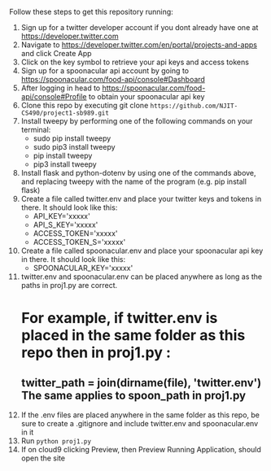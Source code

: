 Follow these steps to get this repository running:
1. Sign up for a twitter developer account if you dont already have one at https://developer.twitter.com
2. Navigate to https://developer.twitter.com/en/portal/projects-and-apps and click Create App
3. Click on the key symbol to retrieve your api keys and access tokens
4. Sign up for a spoonacular api account by going to https://spoonacular.com/food-api/console#Dashboard
5. After logging in head to https://spoonacular.com/food-api/console#Profile to obtain your spoonacular api key
6. Clone this repo by executing git clone `https://github.com/NJIT-CS490/project1-sb989.git`
7. Install tweepy by performing one of the following commands on your terminal:
    * sudo pip install tweepy
    * sudo pip3 install tweepy
    * pip install tweepy
    * pip3 install tweepy
8. Install flask and python-dotenv by using one of the commands above, and replacing tweepy with the name of the program (e.g. pip install flask)
9. Create a file called twitter.env and place your twitter keys and tokens in there. It should look like this:
    * API_KEY='xxxxx'
    * API_S_KEY='xxxxx'
    * ACCESS_TOKEN='xxxxx'
    * ACCESS_TOKEN_S='xxxxx'
10. Create a file called spoonacular.env and place your spoonacular api key in there. It should look like this:
    * SPOONACULAR_KEY='xxxxx'
11. twitter.env and spoonacular.env can be placed anywhere as long as the paths in proj1.py are correct.
    # For example, if twitter.env is placed in the same folder as this repo then in proj1.py : 
    ## twitter_path = join(dirname(__file__), 'twitter.env') The same applies to spoon_path in proj1.py
12. If the .env files are placed anywhere in the same folder as this repo, be sure to create a .gitignore and include twitter.env and spoonacular.env in it
13. Run `python proj1.py`
14. If on cloud9 clicking Preview, then Preview Running Application, should open the site

